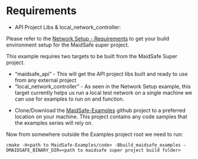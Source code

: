 # Requirements


- API Project Libs & local_network_controller:

Please refer to the [Network Setup - Requirements](001_network_setup/requirements.md) to get your build environment setup for the MaidSafe super project.

This example requires two targets to be built from the MaidSafe Super project.

* “maidsafe_api” - This will get the API project libs built and ready to use from any external project
* “local_network_controller” - As seen in the Network Setup example, this target currently helps us run a local test network on a single machine we can use for examples to run on and function.



- Clone/Download the [MaidSafe-Examples](https://github.com/maidsafe/maidsafe-examples) github project to a preferred location on your machine. This project contains any code samples that the examples series will rely on.

Now from somewhere outside the Examples project root we need to run:

    cmake -H<path to MaidSafe-Examples/code> -Bbuild_maidsafe_examples -DMAIDSAFE_BINARY_DIR=<path to maidsafe super project build folder>

